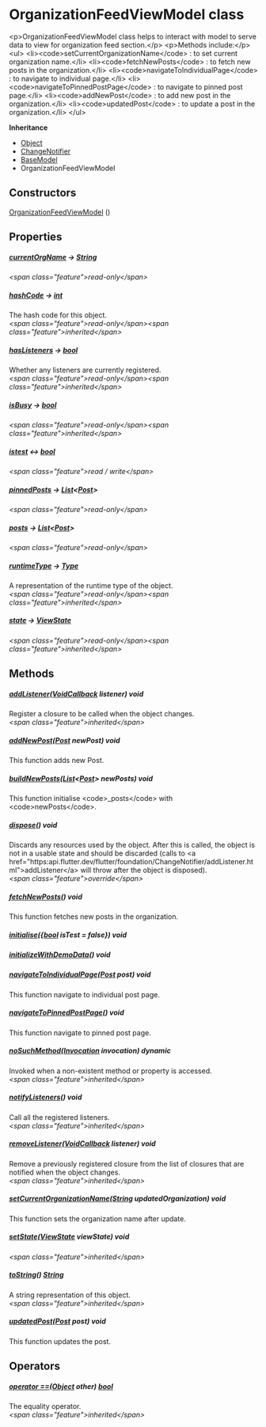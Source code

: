 


# OrganizationFeedViewModel class









\<p\>OrganizationFeedViewModel class helps to interact with model to serve data to view for organization feed section.\</p\>
\<p\>Methods include:\</p\>
\<ul\>
\<li\>\<code\>setCurrentOrganizationName\</code\> : to set current organization name.\</li\>
\<li\>\<code\>fetchNewPosts\</code\> : to fetch new posts in the organization.\</li\>
\<li\>\<code\>navigateToIndividualPage\</code\> : to navigate to individual page.\</li\>
\<li\>\<code\>navigateToPinnedPostPage\</code\> : to navigate to pinned post page.\</li\>
\<li\>\<code\>addNewPost\</code\> : to add new post in the organization.\</li\>
\<li\>\<code\>updatedPost\</code\> : to update a post in the organization.\</li\>
\</ul\>



**Inheritance**

- [Object](https:api.flutter.dev/flutter/dart-core/Object-class.html)
- [ChangeNotifier](https:api.flutter.dev/flutter/foundation/ChangeNotifier-class.html)
- [BaseModel](../view_model_base_view_model/BaseModel-class.md)
- OrganizationFeedViewModel








## Constructors

[OrganizationFeedViewModel](../view_model_after_auth_view_models_feed_view_models_organization_feed_view_model/OrganizationFeedViewModel/OrganizationFeedViewModel.md) ()

   


## Properties

##### [currentOrgName](../view_model_after_auth_view_models_feed_view_models_organization_feed_view_model/OrganizationFeedViewModel/currentOrgName.md) &#8594; [String](https:api.flutter.dev/flutter/dart-core/String-class.html)



  
_\<span class="feature"\>read-only\</span\>_



##### [hashCode](https:api.flutter.dev/flutter/dart-core/Object/hashCode.html) &#8594; [int](https:api.flutter.dev/flutter/dart-core/int-class.html)



The hash code for this object.  
_\<span class="feature"\>read-only\</span\>\<span class="feature"\>inherited\</span\>_



##### [hasListeners](https:api.flutter.dev/flutter/foundation/ChangeNotifier/hasListeners.html) &#8594; [bool](https:api.flutter.dev/flutter/dart-core/bool-class.html)



Whether any listeners are currently registered.  
_\<span class="feature"\>read-only\</span\>\<span class="feature"\>inherited\</span\>_



##### [isBusy](../view_model_base_view_model/BaseModel/isBusy.md) &#8594; [bool](https:api.flutter.dev/flutter/dart-core/bool-class.html)



  
_\<span class="feature"\>read-only\</span\>\<span class="feature"\>inherited\</span\>_



##### [istest](../view_model_after_auth_view_models_feed_view_models_organization_feed_view_model/OrganizationFeedViewModel/istest.md) &#8596; [bool](https:api.flutter.dev/flutter/dart-core/bool-class.html)



  
_\<span class="feature"\>read / write\</span\>_



##### [pinnedPosts](../view_model_after_auth_view_models_feed_view_models_organization_feed_view_model/OrganizationFeedViewModel/pinnedPosts.md) &#8594; [List](https:api.flutter.dev/flutter/dart-core/List-class.html)&lt;[Post](../models_post_post_model/Post-class.md)\>



  
_\<span class="feature"\>read-only\</span\>_



##### [posts](../view_model_after_auth_view_models_feed_view_models_organization_feed_view_model/OrganizationFeedViewModel/posts.md) &#8594; [List](https:api.flutter.dev/flutter/dart-core/List-class.html)&lt;[Post](../models_post_post_model/Post-class.md)\>



  
_\<span class="feature"\>read-only\</span\>_



##### [runtimeType](https:api.flutter.dev/flutter/dart-core/Object/runtimeType.html) &#8594; [Type](https:api.flutter.dev/flutter/dart-core/Type-class.html)



A representation of the runtime type of the object.  
_\<span class="feature"\>read-only\</span\>\<span class="feature"\>inherited\</span\>_



##### [state](../view_model_base_view_model/BaseModel/state.md) &#8594; [ViewState](../enums_enums/ViewState.md)



  
_\<span class="feature"\>read-only\</span\>\<span class="feature"\>inherited\</span\>_





## Methods

##### [addListener](https:api.flutter.dev/flutter/foundation/ChangeNotifier/addListener.html)([VoidCallback](https:api.flutter.dev/flutter/dart-ui/VoidCallback.html) listener) void



Register a closure to be called when the object changes.  
_\<span class="feature"\>inherited\</span\>_



##### [addNewPost](../view_model_after_auth_view_models_feed_view_models_organization_feed_view_model/OrganizationFeedViewModel/addNewPost.md)([Post](../models_post_post_model/Post-class.md) newPost) void



This function adds new Post.  




##### [buildNewPosts](../view_model_after_auth_view_models_feed_view_models_organization_feed_view_model/OrganizationFeedViewModel/buildNewPosts.md)([List](https:api.flutter.dev/flutter/dart-core/List-class.html)&lt;[Post](../models_post_post_model/Post-class.md)\> newPosts) void



This function initialise \<code\>_posts\</code\> with \<code\>newPosts\</code\>.  




##### [dispose](../view_model_after_auth_view_models_feed_view_models_organization_feed_view_model/OrganizationFeedViewModel/dispose.md)() void



Discards any resources used by the object. After this is called, the
object is not in a usable state and should be discarded (calls to
\<a href="https:api.flutter.dev/flutter/foundation/ChangeNotifier/addListener.html"\>addListener\</a\> will throw after the object is disposed).  
_\<span class="feature"\>override\</span\>_



##### [fetchNewPosts](../view_model_after_auth_view_models_feed_view_models_organization_feed_view_model/OrganizationFeedViewModel/fetchNewPosts.md)() void



This function fetches new posts in the organization.  




##### [initialise](../view_model_after_auth_view_models_feed_view_models_organization_feed_view_model/OrganizationFeedViewModel/initialise.md)(\{[bool](https:api.flutter.dev/flutter/dart-core/bool-class.html) isTest = false\}) void



  




##### [initializeWithDemoData](../view_model_after_auth_view_models_feed_view_models_organization_feed_view_model/OrganizationFeedViewModel/initializeWithDemoData.md)() void



  




##### [navigateToIndividualPage](../view_model_after_auth_view_models_feed_view_models_organization_feed_view_model/OrganizationFeedViewModel/navigateToIndividualPage.md)([Post](../models_post_post_model/Post-class.md) post) void



This function navigate to individual post page.  




##### [navigateToPinnedPostPage](../view_model_after_auth_view_models_feed_view_models_organization_feed_view_model/OrganizationFeedViewModel/navigateToPinnedPostPage.md)() void



This function navigate to pinned post page.  




##### [noSuchMethod](https:api.flutter.dev/flutter/dart-core/Object/noSuchMethod.html)([Invocation](https:api.flutter.dev/flutter/dart-core/Invocation-class.html) invocation) dynamic



Invoked when a non-existent method or property is accessed.  
_\<span class="feature"\>inherited\</span\>_



##### [notifyListeners](https:api.flutter.dev/flutter/foundation/ChangeNotifier/notifyListeners.html)() void



Call all the registered listeners.  
_\<span class="feature"\>inherited\</span\>_



##### [removeListener](https:api.flutter.dev/flutter/foundation/ChangeNotifier/removeListener.html)([VoidCallback](https:api.flutter.dev/flutter/dart-ui/VoidCallback.html) listener) void



Remove a previously registered closure from the list of closures that are
notified when the object changes.  
_\<span class="feature"\>inherited\</span\>_



##### [setCurrentOrganizationName](../view_model_after_auth_view_models_feed_view_models_organization_feed_view_model/OrganizationFeedViewModel/setCurrentOrganizationName.md)([String](https:api.flutter.dev/flutter/dart-core/String-class.html) updatedOrganization) void



This function sets the organization name after update.  




##### [setState](../view_model_base_view_model/BaseModel/setState.md)([ViewState](../enums_enums/ViewState.md) viewState) void



  
_\<span class="feature"\>inherited\</span\>_



##### [toString](https:api.flutter.dev/flutter/dart-core/Object/toString.html)() [String](https:api.flutter.dev/flutter/dart-core/String-class.html)



A string representation of this object.  
_\<span class="feature"\>inherited\</span\>_



##### [updatedPost](../view_model_after_auth_view_models_feed_view_models_organization_feed_view_model/OrganizationFeedViewModel/updatedPost.md)([Post](../models_post_post_model/Post-class.md) post) void



This function updates the post.  






## Operators

##### [operator ==](https:api.flutter.dev/flutter/dart-core/Object/operator_equals.html)([Object](https:api.flutter.dev/flutter/dart-core/Object-class.html) other) [bool](https:api.flutter.dev/flutter/dart-core/bool-class.html)



The equality operator.  
_\<span class="feature"\>inherited\</span\>_
















